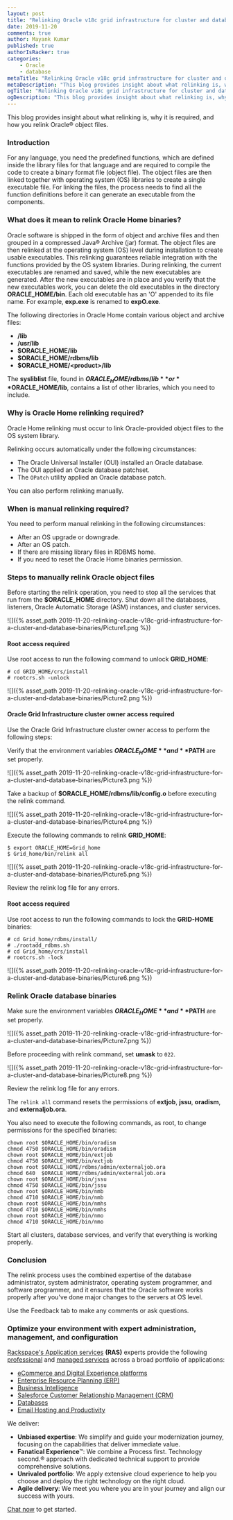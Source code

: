 ```yaml
---
layout: post
title: "Relinking Oracle v18c grid infrastructure for cluster and database binaries"
date: 2019-11-20
comments: true
author: Mayank Kumar
published: true
authorIsRacker: true
categories:
    - Oracle
    - database
metaTitle: "Relinking Oracle v18c grid infrastructure for cluster and database binaries"
metaDescription: "This blog provides insight about what relinking is, why it is required, and how you relink Oracle object files."
ogTitle: "Relinking Oracle v18c grid infrastructure for cluster and database binaries"
ogDescription: "This blog provides insight about what relinking is, why it is required, and how you relink Oracle object files."
---
```


This blog provides insight about what relinking is, why it is required, and how you
relink Oracle&reg; object files.

<!--more-->

### Introduction

For any language, you need the predefined functions, which are defined inside
the library files for that language and are required to compile the code to
create a binary format file (object file). The object files are then linked
together with operating system (OS) libraries to create a single executable
file. For linking the files, the process needs to find all the function definitions
before it can generate an executable from the components.

### What does it mean to relink Oracle Home binaries?

Oracle software is shipped in the form of object and archive files and then
grouped in a compressed Java&reg; Archive (jar) format. The object files are
then relinked at the operating system (OS) level during installation to create
usable executables. This relinking guarantees reliable integration with the
functions provided by the OS system libraries. During relinking, the current
executables are renamed and saved, while the new executables are generated.
After the new executables are in place and you verify that the new executables
work, you can delete the old executables in the directory **ORACLE_HOME/bin**. Each
old executable has an 'O' appended to its file name. For example, **exp.exe** is
renamed to **expO.exe**.

The following directories in Oracle Home contain various object and archive
files:

-	**/lib**
-	**/usr/lib**
-	**$ORACLE_HOME/lib**
-	**$ORACLE_HOME/rdbms/lib**
-	**$ORACLE_HOME/\<product\>/lib**

The **sysliblist** file, found in **$ORACLE_HOME/rdbms/lib** or **$ORACLE_HOME/lib**,
contains a list of other libraries, which you need to include.

### Why is Oracle Home relinking required?

Oracle Home relinking must occur to link Oracle-provided object files to the OS
system library.

Relinking occurs automatically under the following circumstances:

-	The Oracle Universal Installer (OUI) installed an Oracle database.
-	The OUI applied an Oracle database patchset.
-	The `OPatch` utility applied an Oracle database patch.

You can also perform relinking manually.

### When is manual relinking required?

You need to perform manual relinking in the following circumstances:

-	After an OS upgrade or downgrade.
-	After an OS patch.
-	If there are missing library files in RDBMS home.
-	If you need to reset the Oracle Home binaries permission.

### Steps to manually relink Oracle object files

Before starting the relink operation, you need to stop all the services that
run from the **$ORACLE_HOME** directory. Shut down all the databases,
listeners, Oracle Automatic Storage (ASM) instances, and cluster services.

![]({% asset_path 2019-11-20-relinking-oracle-v18c-grid-infrastructure-for-a-cluster-and-database-binaries/Picture1.png %})

#### Root access required

Use root access to run the following command to unlock **GRID_HOME**:

    # cd GRID_HOME/crs/install
    # rootcrs.sh -unlock

![]({% asset_path 2019-11-20-relinking-oracle-v18c-grid-infrastructure-for-a-cluster-and-database-binaries/Picture2.png %})

#### Oracle Grid Infrastructure cluster owner access required

Use the Oracle Grid Infrastructure cluster owner access to perform the
following steps:

Verify that the environment variables **$ORACLE_HOME** and **$PATH** are set properly.

![]({% asset_path 2019-11-20-relinking-oracle-v18c-grid-infrastructure-for-a-cluster-and-database-binaries/Picture3.png %})

Take a backup of **$ORACLE_HOME/rdbms/lib/config.o** before executing the
relink command.

![]({% asset_path 2019-11-20-relinking-oracle-v18c-grid-infrastructure-for-a-cluster-and-database-binaries/Picture4.png %})

Execute the following commands to relink **GRID_HOME**:

    $ export ORACLE_HOME=Grid_home
    $ Grid_home/bin/relink all

![]({% asset_path 2019-11-20-relinking-oracle-v18c-grid-infrastructure-for-a-cluster-and-database-binaries/Picture5.png %})

Review the relink log file for any errors.

#### Root access required

Use root access to run the following commands to lock the **GRID-HOME** binaries:

    # cd Grid_home/rdbms/install/
    # ./rootadd_rdbms.sh
    # cd Grid_home/crs/install
    # rootcrs.sh -lock

![]({% asset_path 2019-11-20-relinking-oracle-v18c-grid-infrastructure-for-a-cluster-and-database-binaries/Picture6.png %})

### Relink Oracle database binaries

Make sure the environment variables **$ORACLE_HOME** and **$PATH** are set properly.

![]({% asset_path 2019-11-20-relinking-oracle-v18c-grid-infrastructure-for-a-cluster-and-database-binaries/Picture7.png %})

Before proceeding with relink command, set **umask** to `022`.

![]({% asset_path 2019-11-20-relinking-oracle-v18c-grid-infrastructure-for-a-cluster-and-database-binaries/Picture8.png %})

Review the relink log file for any errors.

The `relink all` command resets the permissions of **extjob**, **jssu**,
**oradism**, and **externaljob.ora**.

You also need to execute the following commands, as root, to change permissions
for the specified binaries:

    chown root $ORACLE_HOME/bin/oradism
    chmod 4750 $ORACLE_HOME/bin/oradism
    chown root $ORACLE_HOME/bin/extjob
    chmod 4750 $ORACLE_HOME/bin/extjob
    chown root $ORACLE_HOME/rdbms/admin/externaljob.ora
    chmod 640  $ORACLE_HOME/rdbms/admin/externaljob.ora
    chown root $ORACLE_HOME/bin/jssu
    chmod 4750 $ORACLE_HOME/bin/jssu
    chown root $ORACLE_HOME/bin/nmb
    chmod 4710 $ORACLE_HOME/bin/nmb
    chown root $ORACLE_HOME/bin/nmhs
    chmod 4710 $ORACLE_HOME/bin/nmhs
    chown root $ORACLE_HOME/bin/nmo
    chmod 4710 $ORACLE_HOME/bin/nmo

Start all clusters, database services, and verify that everything is working
properly.

### Conclusion

The relink process uses the combined expertise of the database administrator,
system administrator, operating system programmer, and software programmer, and it ensures
that the Oracle software works properly after you've done major changes to the
servers at OS level.

Use the Feedback tab to make any comments or ask questions.

### Optimize your environment with expert administration, management, and configuration

[Rackspace's Application services](https://www.rackspace.com/application-management/managed-services)
**(RAS)** experts provide the following [professional](https://www.rackspace.com/application-management/professional-services)
and
[managed services](https://www.rackspace.com/application-management/managed-services) across
a broad portfolio of applications:

- [eCommerce and Digital Experience platforms](https://www.rackspace.com/ecommerce-digital-experience)
- [Enterprise Resource Planning (ERP)](https://www.rackspace.com/erp)
- [Business Intelligence](https://www.rackspace.com/business-intelligence)
- [Salesforce Customer Relationship Management (CRM)](https://www.rackspace.com/salesforce-managed-services)
- [Databases](https://www.rackspace.com/dba-services)
- [Email Hosting and Productivity](https://www.rackspace.com/email-hosting)

We deliver:

- **Unbiased expertise**: We simplify and guide your modernization journey,
focusing on the capabilities that deliver immediate value.
- **Fanatical Experience**&trade;: We combine a Process first. Technology second.&reg;
approach with dedicated technical support to provide comprehensive solutions.
- **Unrivaled portfolio**: We apply extensive cloud experience to help you
choose and deploy the right technology on the right cloud.
- **Agile delivery**: We meet you where you are in your journey and align
our success with yours.

[Chat now](https://www.rackspace.com/#chat) to get started.
